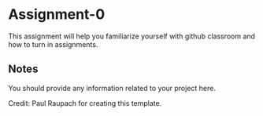 # Assignment-0
This assignment will help you familiarize yourself with github classroom and how to turn in assignments.

## Notes
You should provide any information related to your project here.

Credit: Paul Raupach for creating this template.
